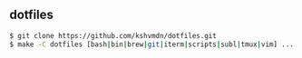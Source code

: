 ## dotfiles

```sh
$ git clone https://github.com/kshvmdn/dotfiles.git
$ make -C dotfiles [bash|bin|brew|git|iterm|scripts|subl|tmux|vim] ...
```
